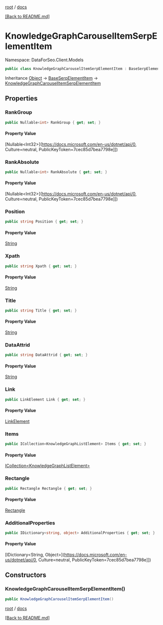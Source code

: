 [root](./../ "root") / [docs](./ "docs")

[[Back to README.md]](./../README.md "[Back to README.md]")

# KnowledgeGraphCarouselItemSerpElementItem

Namespace: DataForSeo.Client.Models

```csharp
public class KnowledgeGraphCarouselItemSerpElementItem : BaseSerpElementItem
```

Inheritance [Object](https://docs.microsoft.com/en-us/dotnet/api/Object) → [BaseSerpElementItem](./BaseSerpElementItem.md) → [KnowledgeGraphCarouselItemSerpElementItem](./KnowledgeGraphCarouselItemSerpElementItem.md)

## Properties

### **RankGroup**

```csharp
public Nullable<int> RankGroup { get; set; }
```

#### Property Value

[Nullable&lt;Int32&gt;](https://docs.microsoft.com/en-us/dotnet/api/0, Culture=neutral, PublicKeyToken=7cec85d7bea7798e]])<br>

### **RankAbsolute**

```csharp
public Nullable<int> RankAbsolute { get; set; }
```

#### Property Value

[Nullable&lt;Int32&gt;](https://docs.microsoft.com/en-us/dotnet/api/0, Culture=neutral, PublicKeyToken=7cec85d7bea7798e]])<br>

### **Position**

```csharp
public string Position { get; set; }
```

#### Property Value

[String](https://docs.microsoft.com/en-us/dotnet/api/String)<br>

### **Xpath**

```csharp
public string Xpath { get; set; }
```

#### Property Value

[String](https://docs.microsoft.com/en-us/dotnet/api/String)<br>

### **Title**

```csharp
public string Title { get; set; }
```

#### Property Value

[String](https://docs.microsoft.com/en-us/dotnet/api/String)<br>

### **DataAttrid**

```csharp
public string DataAttrid { get; set; }
```

#### Property Value

[String](https://docs.microsoft.com/en-us/dotnet/api/String)<br>

### **Link**

```csharp
public LinkElement Link { get; set; }
```

#### Property Value

[LinkElement](./LinkElement.md)<br>

### **Items**

```csharp
public ICollection<KnowledgeGraphListElement> Items { get; set; }
```

#### Property Value

[ICollection&lt;KnowledgeGraphListElement&gt;](./KnowledgeGraphListElement.md)<br>

### **Rectangle**

```csharp
public Rectangle Rectangle { get; set; }
```

#### Property Value

[Rectangle](./Rectangle.md)<br>

### **AdditionalProperties**

```csharp
public IDictionary<string, object> AdditionalProperties { get; set; }
```

#### Property Value

[IDictionary&lt;String, Object&gt;](https://docs.microsoft.com/en-us/dotnet/api/0, Culture=neutral, PublicKeyToken=7cec85d7bea7798e]])<br>

## Constructors

### **KnowledgeGraphCarouselItemSerpElementItem()**

```csharp
public KnowledgeGraphCarouselItemSerpElementItem()
```

[root](./../ "root") / [docs](./ "docs")

[[Back to README.md]](./../README.md "[Back to README.md]")
